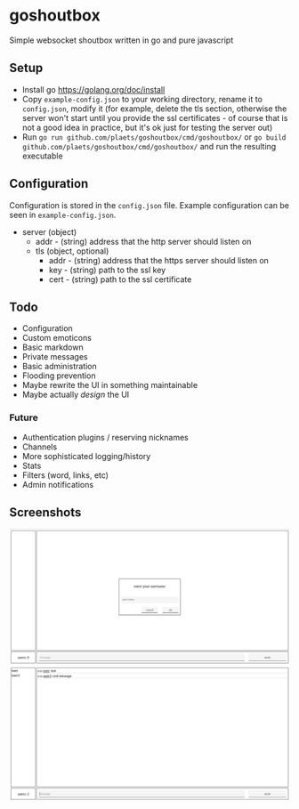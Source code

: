 # goshoutbox

Simple websocket shoutbox written in go and pure javascript

## Setup

* Install go https://golang.org/doc/install
* Copy `example-config.json` to your working directory, rename it to `config.json`, modify it (for example, delete the tls section, otherwise the server won't start until you provide the ssl certificates - of course that is not a good idea in practice, but it's ok just for testing the server out)
* Run `go run github.com/plaets/goshoutbox/cmd/goshoutbox/` or `go build github.com/plaets/goshoutbox/cmd/goshoutbox/` and run the resulting executable

## Configuration 

Configuration is stored in the `config.json` file. Example configuration can be seen in `example-config.json`. 

* server (object)
    * addr - (string) address that the http server should listen on
    * tls (object, optional) 
        * addr - (string) address that the https server should listen on
        * key - (string) path to the ssl key 
        * cert - (string) path to the ssl certificate

## Todo

* Configuration
* Custom emoticons
* Basic markdown
* Private messages 
* Basic administration
* Flooding prevention
* Maybe rewrite the UI in something maintainable 
* Maybe actually *design* the UI

### Future

* Authentication plugins / reserving nicknames
* Channels
* More sophisticated logging/history
* Stats
* Filters (word, links, etc)
* Admin notifications

## Screenshots

![screenshot 1](screenshot1.png)
![screenshot 2](screenshot2.png)
